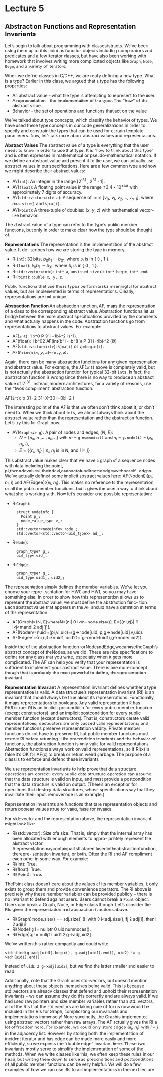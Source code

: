 
# Lecture 5

## Abstraction Functions and Representation Invariants ##

Let’s begin to talk about programming with classes/structs. We’ve been using them up to
this point as function objects including comparators and predicates and a few iterator classes,
but have also been working with homework that involves writing more complicated objects
like `Graph`, `Node`, `Edge`, and a variety of iterators.

When we define classes in C/C++, we are really defining a new type. What is a type?
Earlier in this class, we argued that a type has the following properties:
- An abstract value – what the type is attempting to represent to the user.
- A representation – the implementation of the type. The “how” of the abstract value.
- Behavior – the set of operations and functions that act on the value.

We’ve talked about type concepts, which classify the behavior of types. We have
used these type concepts in our code generalizations in order to specify and
constrain the types that can be used for certain template parameters.
Now, let’s talk more about abstract values and representations.

**Abstract Values**
The abstract value of a type is everything that the user needs to know
in order to use that type. It is “how to think about this type” and is often expressed in
mathematical or pseudo-mathematical notation. If we define an abstract value and present
it to the user, we can actually use abstract values in our specifications. Here are a few
common type and how we might describe their abstract values:
- AV(`int`): An integer in the range [2<sup>-31</sup> , 2<sup>31</sup> - 1].
- AV(`float`): A floating point value in the range ±3.4 x 10<sup>±38</sup> with approximately 7
digits of accuracy.
- AV(`std::vector<int> a`): A sequence of `int`s [_v_<sub>0</sub>, _v_<sub>1</sub>, _v_<sub>2</sub>,..., _v_<sub>_n_-1</sub>], where _n_=`a.size()`
and _v<sub>i</sub>_=`a[i]`.
- AV(`Point`): A three-tuple of doubles: (_x_, _y_, _z_) with mathematical vector-like behavior.

The abstract value of a type can refer to the type’s public member functions, but only in
order to make clear how the type should be thought of.

**Representations**
The representation is the implementation of the abstract value. It de-
scribes how we are storing the type in memory.
- R(`int`): 32 bits, _b_<sub>0</sub>_b_<sub>1</sub> ··· _b_<sub>31</sub>, where _b<sub>i</sub>_ is in { 0 , 1 }.
- R(`float`): _b_<sub>0</sub>_b_<sub>1</sub> ··· _b_<sub>31</sub>, where _b<sub>i</sub>_ is in { 0 , 1 }.
- R(`std::vector<int>`): `int* a`, `unsigned size` or `int* begin`, `int* end`.
- R(`Point`): `double x, y, z`.

Public functions that use these types perform tasks meaningful for abstract values, but are
implemented in terms of representations. Clearly, representations are not unique.

**Abstraction Function**
An abstraction function, AF, maps the representation of a class
to the corresponding abstract value. Abstraction functions let us bridge between the more
abstract specifications provided by the comments and what actually happens in the code.
Abstraction functions go from representations to abstract values. For example:

- AF(`int`): 1 b^0
P 31
i=1bi·^2
i (^1).
- AF(float): 1 b^02 AF(int(b^1 ···b^8 ))
P 31
i=9bi·^2
(i9)
- AF(`std::vector<int>`): _v<sub>i</sub>_=`a[i]` or _v<sub>i</sub>_=`begin[i]`.
- AF(`Point`): (_x_, _y_, _z_)=`(x,y,z)`.

Again, there can be many abstraction functions for any given representation and abstract
value. For example, the AF(`int`) above is completely valid, but is not actually the abstraction
function for typical 32-bit `int`s. In fact, the abstraction function is wrong since there is no
way to produce an abstract value of 2<sup>-31</sup>. Instead, modern architectures, for a variety of
reasons, use the “twos compliment” abstraction function:

AF(`int`): b 31 · 2 31+X^30 i=0bi· 2 i

The interesting point of the AF is that we often don’t think about it, or don’t need to.
When we think about `int`s, we almost always think about the abstract value rather than
the representation and the abstraction function.
Let’s try this for Graph now.

- AV(`Graph<V> g`): A pair of nodes and edges, (_N_, _E_):
    - _N_ = [_n_<sub>0</sub>, _n_<sub>1</sub>,..., _n_<sub>_m_-1</sub>] with _m_ = `g.numnodes()` and _n<sub>i</sub>_ = `g.node(i)` = (_p<sub>i</sub>_, _n<sub>i</sub>_, _i_),
    - _E_ = {{_n<sub>i</sub>_, _n<sub>j</sub>_} | _n<sub>i</sub>_, _n<sub>j</sub>_ is in _N_, and _i_ != _j_}

This abstract value makes clear that we have a graph of a sequence nodes with data including
the point, pi,thenodevaluevi,theindexi,andasetofundirectededgeswithnoself-
edges. We’ve actually defined some implicit abstract values here: AF(Nodeni):(_p<sub>i</sub>_, _n<sub>i</sub>_, _i_)
and AF(Edgee):{_n<sub>i</sub>_, _n<sub>j</sub>_}. This makes no reference to the representation or all the public
member functions, but it gives the user a way to think about what she is working with.
Now let’s consider one possible representation:

- R(`Graph`):

        struct nodeinfo {
          Point p_;
          node_value_type v_;
        }
        std::vector<nodeinfo> node_;
        std::vector<std::vector<uid_type>> adj_;

- R(`Node`):

        graph_type* g_;
        uid_type uid_;

- R(`Edge`):

        graph_type* g_;
        uid_type uid1_, uid2_;

The representation simply defines the member variables. We’ve let you choose your repre-
sentation for HW0 and HW1, so you may have something else. In order to show how this
representation allows us to represent the abstract value, we must define the abstraction func-
tion. Each abstract value that appears in the AF should have a definition in terms of the
representation.

- AF(Graph)=(N, E)whereN=[ni| 0 i<m=node.size()].
E={{ni,nj}| 0 i<j<mandi 2 adj[j]}.
- AF(Noden)=nuid =(pi,vi,uid)=(g->node[uid].p,g->node[uid].v,uid).
- AF(Edgee)={ni,nj}={nuid1,nuid2}={g->node(uid1),g->node(uid2)}.

Inside the of the abstraction function forNodeandEdge,wecanusetheGraph’s abstract
concept of theNodes, as we did.
These are nice specifications to define for any class that you write, especially when it gets
more complicated. The AF can help you verify that your representation is sufficient to
implement your abstract value. There is one more concept though that is probably the most
powerful to define, therepresentation invariant.

**Representation Invariant**
A representation invariant defines whether a type representation is valid. 
A data structure’s representation invariant (RI) is an invariant that should
always be true about its representations. Functionally, it maps representations to booleans.
Any valid representation R has RI(R)=true. RI is an implicit precondition for every
public member function (except constructors), and an implicit postcondition for every public
member function (except destructors). That is, constructors create valid representations;
destructors are only passed valid representations; and member functions preserve representation
validity. Private member functions do not have to preserve RI, but public member functions
must restore RI before returning. Like precondition invariants and the behavior of functions,
the abstraction function is only valid for valid representations. Abstraction functions always
work on valid representations, so if RI(x) is false it’s OK for AF(x) to break
or return weird garbage. The purpose of a class is to enforce and defend these invariants.

We use representation invariants to help prove that data structure operations are correct:
every public data structure operation can assume that the data structure is valid on input,
and must provide a postcondition that the data structure is valid on output. (There’s an
exception for operations that destroy data structures, whose specifications say that they
invalidate their input. removenode is an example.)

Representation invariants are functions that take representation objects and return boolean
values (true for valid, false for invalid).

For std::vector<int> and the representation above, the representation invariant might
look like:
- RI(std::vector<int>): Size ofa size.
That is, simply that the internal array has been allocated with enough elements to appro-
priately represent the abstract vector.
Arepresentationmaycontainpartsthataren’tusedintheabstractionfunction,therepre-
sentation invariant, or both. Often the RI and AF compliment each other in some way. For
example:
- RI(int): True.
- RI(float): True.
- RI(Point): True.
        
ThePoint class doesn’t care about the values of its member variables, it only exists to
group them and provide convenience operators. The RI above is precisely why these member
variables can be provided publicly – there is no invariant to defend against users. Users cannot
break a `Point` object.
Users can break a Graph, Node, or Edge class though. Let’s consider the RIs given the
representation and abstraction functions above.
- RI(Graph):node.size() == adj.size()
8 iwith 0 i<adj.size(),ifj 2 adj[i], theni 2 adj[j].
- RI(Node):g != nullptr
0 uid <g->numnodes().
- RI(Edge):g != nullptr
uid1 2 g->adj[uid2]

We’ve written this rather compactly and could write
```
std::find(g->adj[uid1].begin(), g->adj[uid1].end(), uid2) != g->adj[uid1].end()
```
instead of `uid1 2 g->adj[uid2]`, but we find the latter smaller and easier to read.

Additionally, note that the Graph uses std::vectors, but doesn’t mention anything about
these objects themselves being valid. This is because std::vectors are already classes that
defend and uphold their representation invariants – we can assume they do this correctly
and are always valid. If we had used raw pointers and size member variables rather than
std::vectors, all of the RIs that the std::vectors are taking care of for us now would be
included in the RIs for Graph, complicating our invariants and implementations immensely!
More succinctly, the Graphis implemented using abstract vectors rather than raw arrays.
The AF actually gives the RI a lot of freedom here. For example, we could only store edges
{_n<sub>i</sub>_, _n<sub>j</sub>_} with _i_ < _j_ in the adjacency list. However, by storing both, the implementation
of incident iterator and has edge can be made more easily and more efficiently, so we
express the “double edge” invariant here. These two invariants mostly serve to simplify the
implementation of some of the methods. When we write classes like this, we often keep these
rules in our head, but writing them down to serve as preconditions and postconditions of all
public member functions can be very helpful. We will do a few examples of how we can use
RIs to aid implementations in the next lecture.
